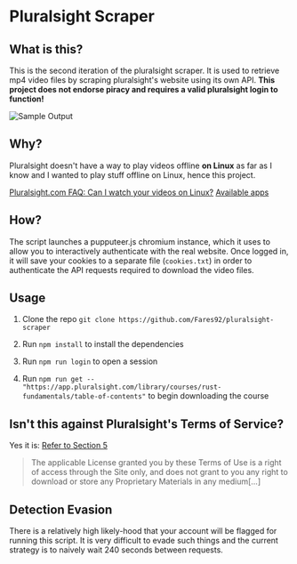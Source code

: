 # Pluralsight Scraper

## What is this?

This is the second iteration of the pluralsight scraper. It is used to retrieve mp4 video files by scraping pluralsight's website using its own API. **This project does not endorse piracy and requires a valid pluralsight login to function!**

![Sample Output](http://i.imgur.com/flqcOH4.png)

## Why?

Pluralsight doesn't have a way to play videos offline **on Linux** as far as I know and I wanted to play stuff offline on Linux, hence this project.

[Pluralsight.com FAQ: Can I watch your videos on Linux?](http://pluralsight.knowledgeowl.com/help/can-i-watch-your-videos-on-linux)
[Available apps](https://www.pluralsight.com/downloads)

## How?

The script launches a pupputeer.js chromium instance, which it uses to allow you to interactively authenticate with the real website. Once logged in, it will save your cookies to a separate file (`cookies.txt`) in order to authenticate the API requests required to download the video files.

## Usage

  1. Clone the repo `git clone https://github.com/Fares92/pluralsight-scraper`

  2. Run `npm install` to install the dependencies

  4. Run `npm run login` to open a session

  5. Run `npm run get -- "https://app.pluralsight.com/library/courses/rust-fundamentals/table-of-contents"` to begin downloading the course

## Isn't this against Pluralsight's Terms of Service?

Yes it is: [Refer to Section 5](https://www.pluralsight.com/terms)

>The applicable License granted you by these Terms of Use is a right of access through the Site only, and does not grant to you any right to download or store any Proprietary Materials in any medium[...]

## Detection Evasion

There is a relatively high likely-hood that your account will be flagged for running this script. It is very difficult to evade such things and the current strategy is to naively wait 240 seconds between requests.
